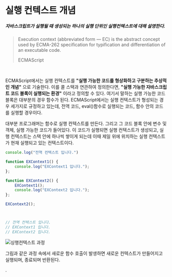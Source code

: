 # 실행 컨텍스트 개념  

##### 자바스크립트가 실행될 때 생성되는 하나의 실행 단위인 실행컨텍스트에 대해 설명한다.  


>Execution context (abbreviated form — EC) is the abstract concept used by ECMA-262 specification for typification and differentiation of an executable code.
>
>ECMAScript
<br/>

ECMAScript에서는 실행 컨텍스트를 __"실행 가능한 코드를 형상화하고 구분하는 추상적인 개념"__ 으로 기술한다.
이를 콜 스택과 연관하여 정의한다면, **"실행 가능한 자바스크립트 코드 블록이 실행되는 환경"** 이라고 정의할 수 있다.
여기서 말하는 실행 가능한 코드 블록은 대부분의 경우 함수가 된다. ECMAScript에서는 실행 컨텍스트가 형성되는 경우 세가지로 규정하고 있는데,
전역 코드, eval()함수로 실행되는 코드, 함수 안의 코드를 실행할 경우이다. 

대부분 프로그래머는 함수로 실행 컨텍스트를 만든다. 그리고 그 코드 블록 안에 변수 및 객체, 실행 가능한 코드가 들어있다.
이 코드가 실행되면 실행 컨텍스트가 생성되고, 실행 컨텍스트는 스택 안에 하나씩 쌓이게 되는데 이때 제일 위에 위치하는 실행 컨텍스트가 현재 실행되고 있는 컨텍스트이다.

```javascript
console.log("전역 컨텍스트 입니다.")

function EXContext1() {
    console.log("EXContext1 입니다.");
};

function EXContext2() {
    EXContext1();
    console.log("EXContext2 입니다.");
};

EXContext2();



// 전역 컨텍스트 입니다.
// EXContext1 입니다.
// EXContext2 입니다.

```

![싱행컨텍스트 과정](../img/context.png)

그림과 같은 과정 속에서 새로운 함수 호출이 발생하면 새로운 컨텍스트가 만들어지고 실행되며, 종료되며 반환된다.

.
